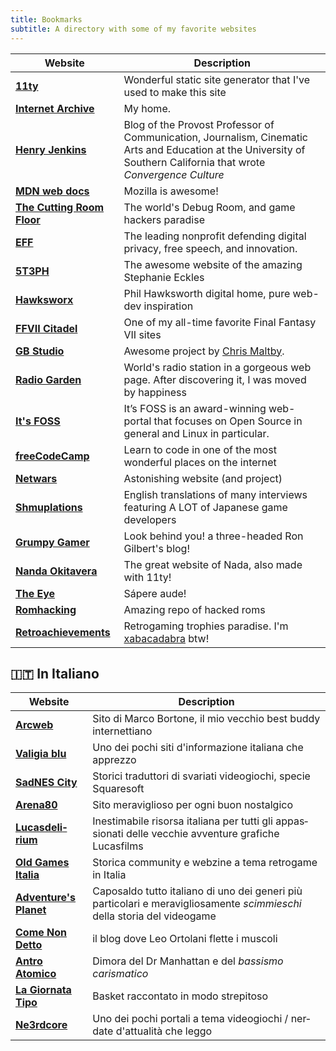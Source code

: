 ```yaml
---
title: Bookmarks
subtitle: A directory with some of my favorite websites
---
```


| Website | Description |
|------------------------------------------------------------------------------|-----------------------------------------------------------------------------------------------------------------------------------------------------------------------------|
| [**11ty**](http://www.11ty.io) | Wonderful static site generator that I've used to make this site |
| [**Internet Archive**](https://archive.org/) | My home. |
| [**Henry Jenkins**](https://henryjenkins.org/) | Blog of the Provost Professor of Communication, Journalism, Cinematic Arts and Education at the University of Southern California that wrote _Convergence Culture_|
|[**MDN web docs**](https://developer.mozilla.org/)|Mozilla is awesome!|
| [**The Cutting Room Floor**](https://tcrf.net/) | The world's Debug Room, and game hackers paradise |
| [**EFF**](https://www.eff.org/) |  The leading nonprofit defending digital privacy, free speech, and innovation. |
| [**5T3PH**](https://thinkdobecreate.com/) | The awesome website of the amazing Stephanie Eckles |
| [**Hawksworx**](https://www.hawksworx.com/) | Phil Hawksworth digital home, pure web-dev inspiration |
| [**FFVII Citadel**](http://www.ff7citadel.com) | One of my all-time favorite Final Fantasy VII sites |
| [**GB Studio**](https://www.gbstudio.dev/) | Awesome project by [Chris Maltby](https://www.chrismaltby.com/). |
| [**Radio Garden**](https://radio.garden/) | World's radio station in a gorgeous web page. After discovering it, I was moved by happiness |
| [**It's FOSS**](https://itsfoss.com/)|It’s FOSS is an award-winning web-portal that focuses on Open Source in general and Linux in particular.|
| [**freeCodeCamp**](https://www.freecodecamp.org/)|Learn to code in one of the most wonderful places on the internet|
| [**Netwars**](http://www.netwars-project.com/) | Astonishing website (and project) |
| [**Shmuplations**](https://shmuplations.com/) | English translations of many interviews featuring A LOT of Japanese game developers |
| [**Grumpy Gamer**](https://grumpygamer.com/)|Look behind you! a three-headed Ron Gilbert's blog!|
| [**Nanda Okitavera**](https://okitavera.me/)|The great website of Nada, also made with 11ty! |
| [**The Eye**](https://the-eye.eu/)|Sápere aude!|
| [**Romhacking**](https://www.romhacking.net/)| Amazing repo of hacked roms |
| [**Retroachievements**](https://retroachievements.org/)| Retrogaming trophies paradise. I'm [xabacadabra](https://retroachievements.org/user/xabacadabra) btw!|

<div lang="it-IT" xml:lang="it-IT">

## 🇮🇹 In Italiano

| Website | Description |
|------------------------------------------------------------------------------|-----------------------------------------------------------------------------------------------------------------------------------------------------------------------------|
| [**Arcweb**](https://www.arcweb.it/) | Sito di Marco Bortone, il mio vecchio best buddy internettiano |
| [**Valigia blu**](https://www.valigiablu.it/) | Uno dei pochi siti d'informazione italiana che apprezzo |
| [**SadNES City**](https://www.sadnescity.it/) | Storici traduttori di svariati videogiochi, specie Squaresoft |
| [**Arena80**](http://www.arena80.it/) | Sito meraviglioso per ogni buon nostalgico |
| [**Lucasdelirium**](https://www.lucasdelirium.it/) | Inestimabile risorsa italiana per tutti gli appassionati delle vecchie avventure grafiche Lucasfilms |
| [**Old Games Italia**](http://oldgamesitalia.net/) |  Storica community e webzine a tema retrogame in Italia |
| [**Adventure's Planet**](https://www.adventuresplanet.it/) | Caposaldo tutto italiano di uno dei generi più particolari e meravigliosamente _scimmieschi_ della storia del videogame |
|[**Come Non Detto**](https://leortola.wordpress.com/)|il blog dove Leo Ortolani flette i muscoli|
|[**Antro Atomico**](https://docmanhattan.blogspot.com/) | Dimora del Dr Manhattan e del _bassismo carismatico_|
|[**La Giornata Tipo**](https://www.lagiornatatipo.it/) | Basket raccontato in modo strepitoso
|[**Ne3rdcore**](https://n3rdcore.it/) | Uno dei pochi portali a tema videogiochi / nerdate d'attualità che leggo|

</div>
